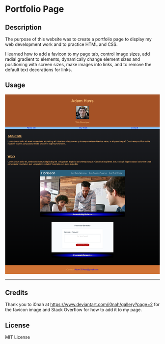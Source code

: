 # Portfolio Page

## Description

The purpose of this website was to create a portfolio page to display my web development work and to practice HTML and CSS.

I learned how to add a favicon to my page tab, control image sizes, add radial gradient to elements, dynamically change element sizes and positioning with screen sizes, make images into links, and to remove the default text decorations for links.

## Usage

![Website screenshot](./Images/screencapture-127-0-0-1-5500-index-html-2024-02-22-15_20_57.png)

---

## Credits

Thank you to i0nah at https://www.deviantart.com/i0nah/gallery?page=2 for the favicon image and Stack Overflow for how to add it to my page.

## License

MIT License
